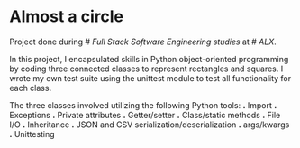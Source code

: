 # **Almost a circle**

Project done during # *Full Stack Software Engineering studies* at # *ALX*. 

In this project, I encapsulated skills in Python object-oriented programming by coding three connected classes to represent rectangles and squares. I wrote my own test suite using the unittest module to test all functionality for each class.

The three classes involved utilizing the following Python tools:
**.** Import
**.** Exceptions
**.** Private attributes
**.** Getter/setter
**.** Class/static methods
**.** File I/O
**.** Inheritance
**.** JSON and CSV serialization/deserialization
**.** args/kwargs
**.** Unittesting
